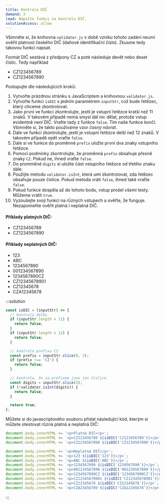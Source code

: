 ```yaml
---
title: Kontrola DIČ
demand: 3
lead: Napište funkci na kontrolu DIČ.
solutionAccess: allow
---
```


Všimněte si, že knihovna `validator.js` v době vzniku tohoto zadání neumí ověřit platnost českého DIČ (daňové identifikační číslo). Zkusme tedy takovou funkci napsat.

Formát DIČ sestává z předpony CZ a poté následuje devět nebo deset číslic. Tedy například

- CZ123456789
- CZ1234567890

Postupujte dle následujících kroků:

1. Vytvořte prázdnou stránku s JavaScriptem a knihovnou `validator.js`.
1. Vytvořte funkci `isDIC` s jedním parametrem `inputStr`, což bude řetězec, který chceme zkontrolovat.
1. Jako první ve funkci zkontrolujte, jestli je vstupní řetězce kratší než 11 znaků. V takovém případě nemá smysl dál nic dělat, protože vstup evidentně není DIČ. Vraťte tady z funkce `false`. Tím naše funkce končí. Všimněte si, že takto používáme vzor _časný návrat_.
1. Dále ve funkci zkontrolujte, jestli je vstupní řetězce delší než 12 znaků. V takovém případě opět vraťte `false`.
1. Dále si ve funkce do proměnné `prefix` uložte první dva znaky vstupního řetězce.
1. Pomocí podmínky zkontrolujte, že proměnná `prefix` obsahuje přesně znaky `CZ`. Pokud ne, ihned vraťte `false`.
1. Do promměné `digits` si uložte část vstupního řetězce od třetího znaku dále.
1. Použijte metodu `validator.isInt`, která umí zkontrolovat, zda řetězec obsahuje pouze číslice. Pokud metoda vrátí `false`, ihned také vraťte `false`.
1. Pokud funkce dospěla až do tohoto bodu, vstup prošel všemi testy. Můžeme vrátit `true`.
1. Vyzoušejte svoji funkci na různých vstupech a ověřte, že funguje. Nezapomeňte ověřit platná i neplatná DIČ.

#### Příklady platných DIČ:

- CZ123456789
- CZ1234567890

#### Příklady neplatných DIČ:

- 123
- ABC
- 1234567890
- 001234567890
- 1234567890CZ
- CZ12345678901
- CZ12345678
- CZA12345678

:::solution

```js
const isDIC = (inputStr) => {
  // kontrola délky
  if (inputStr.length < 11) {
    return false;
  }
  if (inputStr.length > 12) {
    return false;
  }

  // kontrola prefixu CZ
  const prefix = inputStr.slice(0, 2);
  if (prefix !== 'CZ') {
    return false;
  }

  // kontrola, že za prefixem jsou jen číslice
  const digits = inputStr.slice(2);
  if (!validator.isInt(digits)) {
    return false;
  }

  return true;
};
```

Můžete si do javascriptového souboru přidat následující kód, kterým si můžete otestovat různá platná a neplatná DIČ:

```js
document.body.innerHTML += '<p>Platná DIČ</p>';
document.body.innerHTML += `<p>CZ123456789 ${isDIC('CZ123456789')}</p>`;
document.body.innerHTML += `<p>CZ1234567890 ${isDIC('CZ1234567890')}</p>`;

document.body.innerHTML += '<p>Neplatná DIČ</p>';
document.body.innerHTML += `<p>123 ${isDIC('123')}</p>`;
document.body.innerHTML += `<p>ABC ${isDIC('ABC')}</p>`;
document.body.innerHTML += `<p>1234567890 ${isDIC('1234567890')}</p>`;
document.body.innerHTML += `<p>001234567890 ${isDIC('001234567890')}</p>`;
document.body.innerHTML += `<p>1234567890CZ ${isDIC('1234567890CZ')}</p>`;
document.body.innerHTML += `<p>CZ12345678901 ${isDIC('CZ12345678901')}</p>`;
document.body.innerHTML += `<p>CZ12345678 ${isDIC('CZ12345678')}</p>`;
document.body.innerHTML += `<p>CZA23456789 ${isDIC('CZA12345678')}</p>`;
```

:::
